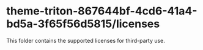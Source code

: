 # theme-triton-867644bf-4cd6-41a4-bd5a-3f65f56d5815/licenses

This folder contains the supported licenses for third-party use.
